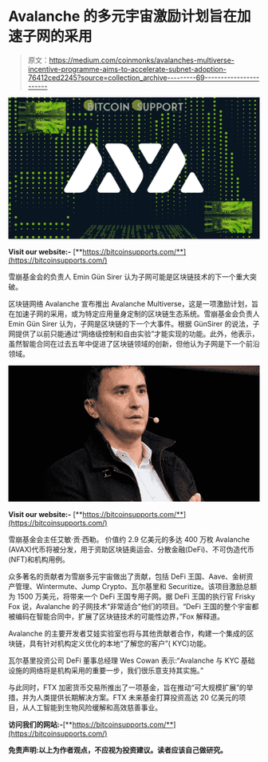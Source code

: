 # Avalanche 的多元宇宙激励计划旨在加速子网的采用

> 原文：<https://medium.com/coinmonks/avalanches-multiverse-incentive-programme-aims-to-accelerate-subnet-adoption-76412ced2245?source=collection_archive---------69----------------------->

![](img/57136a1d5cf6ce773f286e2ecea0941c.png)

**Visit our website:-** [**https://bitcoinsupports.com/**](https://bitcoinsupports.com/)

雪崩基金会的负责人 Emin Gün Sirer 认为子网可能是区块链技术的下一个重大突破。

区块链网络 Avalanche 宣布推出 Avalanche Multiverse，这是一项激励计划，旨在加速子网的采用，或为特定应用量身定制的区块链生态系统。雪崩基金会负责人 Emin Gün Sirer 认为，子网是区块链的下一个大事件。根据 GünSirer 的说法，子网提供了以前只能通过“网络级控制和自由实验”才能实现的功能。此外，他表示，虽然智能合同在过去五年中促进了区块链领域的创新，但他认为子网是下一个前沿领域。

![](img/a26e50516ddc3757b549d3eaeba622b0.png)

**Visit our website:-** [**https://bitcoinsupports.com/**](https://bitcoinsupports.com/)

雪崩基金会主任艾敏·贡·西勒。
价值约 2.9 亿美元的多达 400 万枚 Avalanche (AVAX)代币将被分发，用于资助区块链奥运会、分散金融(DeFi)、不可伪造代币(NFT)和机构用例。

众多著名的贡献者为雪崩多元宇宙做出了贡献，包括 DeFi 王国、Aave、金树资产管理、Wintermute、Jump Crypto、瓦尔基里和 Securitize。该项目激励总额为 1500 万美元，将带来一个 DeFi 王国专用子网。据 DeFi 王国的执行官 Frisky Fox 说，Avalanche 的子网技术“非常适合”他们的项目。“DeFi 王国的整个宇宙都被编码在智能合同中，扩展了区块链技术的可能性边界，”Fox 解释道。

Avalanche 的主要开发者艾娃实验室也将与其他贡献者合作，构建一个集成的区块链，具有针对机构定义优化的本地“了解您的客户”( KYC)功能。

瓦尔基里投资公司 DeFi 董事总经理 Wes Cowan 表示:“Avalanche 与 KYC 基础设施的网络将是机构采用的重要一步，我们很乐意支持其实施。”

与此同时，FTX 加密货币交易所推出了一项基金，旨在推动“可大规模扩展”的举措，并为人类提供长期解决方案。FTX 未来基金打算投资高达 20 亿美元的项目，从人工智能到生物风险缓解和高效慈善事业。

**访问我们的网站:-**[**https://bitcoinsupports.com/**](https://bitcoinsupports.com/)

**免责声明:以上为作者观点，不应视为投资建议。读者应该自己做研究。**